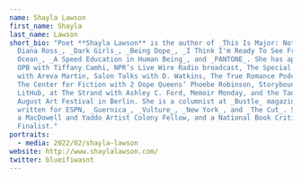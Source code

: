 ```yaml
---
name: Shayla Lawson
first_name: Shayla
last_name: Lawson
short_bio: "Poet **Shayla Lawson** is the author of _This Is Major: Notes on
  Diana Ross_, _Dark Girls_, _Being Dope_, _I Think I'm Ready To See Frank
  Ocean_, _A Speed Education in Human Being_, and _PANTONE_. She has appeared on
  OPB with Tiffany Camhi, NPR’s Live Wire Radio broadcast, The Special Report
  with Areva Martin, Salon Talks with D. Watkins, The True Romance Podcast, at
  The Center for Fiction with 2 Dope Queens’ Phoebe Robinson, Storybound by
  LitHub, at The Strand with Ashley C. Ford, Memoir Monday, and the Tanz Im
  August Art Festival in Berlin. She is a columnist at _Bustle_ magazine and has
  written for ESPN, _Guernica_, _Vulture_, _New York_, and _The Cut_. Shayla is
  a MacDowell and Yaddo Artist Colony Fellow, and a National Book Critics Circle
  Finalist."
portraits:
  - media: 2022/02/shayla-lawson
website: http://www.shaylalawson.com/
twitter: blueifiwasnt
---
```

